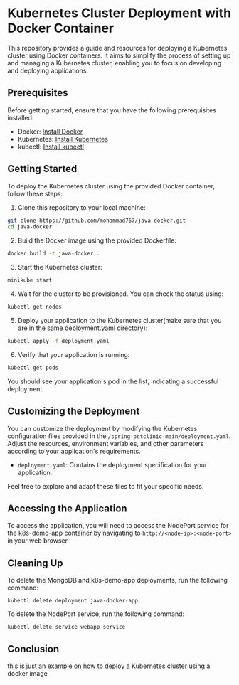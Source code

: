 # Kubernetes Cluster Deployment with Docker Container

This repository provides a guide and resources for deploying a Kubernetes cluster using Docker containers. It aims to simplify the process of setting up and managing a Kubernetes cluster, enabling you to focus on developing and deploying applications.

## Prerequisites

Before getting started, ensure that you have the following prerequisites installed:

- Docker: [Install Docker](https://docs.docker.com/engine/install/)
- Kubernetes: [Install Kubernetes](https://kubernetes.io/docs/setup/)
- kubectl: [Install kubectl](https://kubernetes.io/docs/tasks/tools/)

## Getting Started

To deploy the Kubernetes cluster using the provided Docker container, follow these steps:

1. Clone this repository to your local machine:

```bash
git clone https://github.com/mohammad767/java-docker.git
cd java-docker
```

2. Build the Docker image using the provided Dockerfile:

```bash
docker build -t java-docker .
```

3. Start the Kubernetes cluster:

```bash
minikube start
```

4. Wait for the cluster to be provisioned. You can check the status using:

```bash
kubectl get nodes
```

5. Deploy your application to the Kubernetes cluster(make sure that you are in the same deployment.yaml directory):

```bash
kubectl apply -f deployment.yaml
```

6. Verify that your application is running:

```bash
kubectl get pods
```

You should see your application's pod in the list, indicating a successful deployment.

## Customizing the Deployment

You can customize the deployment by modifying the Kubernetes configuration files provided in the `/spring-petclinic-main/deployment.yaml`. Adjust the resources, environment variables, and other parameters according to your application's requirements.

- `deployment.yaml`: Contains the deployment specification for your application.

Feel free to explore and adapt these files to fit your specific needs.

Accessing the Application
-------------------------

To access the application, you will need to access the NodePort service for the k8s-demo-app container by navigating to `http://<node-ip>:<node-port>` in your web browser.

Cleaning Up
-----------

To delete the MongoDB and k8s-demo-app deployments, run the following command:
```
kubectl delete deployment java-docker-app
```

To delete the NodePort service, run the following command:
```
kubectl delete service webapp-service
```

Conclusion
----------
this is just an example on how to deploy a Kubernetes cluster using a docker image
